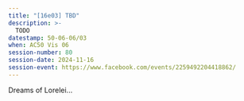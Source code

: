 ```yaml
---
title: "[16e03] TBD"
description: >-
  TODO
datestamp: 50-06-06/03
when: AC50 Vis 06
session-number: 80
session-date: 2024-11-16
session-event: https://www.facebook.com/events/2259492204418862/
---
```


Dreams of Lorelei...

